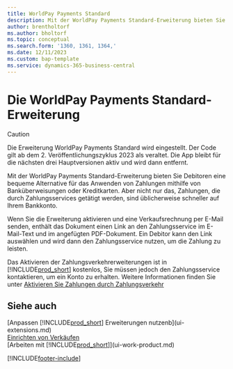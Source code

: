 ```yaml
---
title: WorldPay Payments Standard
description: Mit der WorldPay Payments Standard-Erweiterung bieten Sie Debitoren eine bequeme Alternative für das Anwenden von Zahlungen mithilfe von Banküberweisungen oder Kreditkarten.
author: brentholtorf
ms.author: bholtorf
ms.topic: conceptual
ms.search.form: '1360, 1361, 1364,'
ms.date: 12/11/2023
ms.custom: bap-template
ms.service: dynamics-365-business-central
---
```

# Die WorldPay Payments Standard-Erweiterung

> [!CAUTION]
> Die Erweiterung WorldPay Payments Standard wird eingestellt. Der Code gilt ab dem 2. Veröffentlichungszyklus 2023 als veraltet. Die App bleibt für die nächsten drei Hauptversionen aktiv und wird dann entfernt.

Mit der WorldPay Payments Standard-Erweiterung bieten Sie Debitoren eine bequeme Alternative für das Anwenden von Zahlungen mithilfe von Banküberweisungen oder Kreditkarten. Aber nicht nur das, Zahlungen, die durch Zahlungsservices getätigt werden, sind üblicherweise schneller auf Ihrem Bankkonto.

Wenn Sie die Erweiterung aktivieren und eine Verkaufsrechnung per E-Mail senden, enthält das Dokument einen Link an den Zahlungsservice im E-Mail-Text und im angefügten PDF-Dokument. Ein Debitor kann den Link auswählen und wird dann den Zahlungsservice nutzen, um die Zahlung zu leisten.

Das Aktivieren der Zahlungsverkehrerweiterungen ist in [!INCLUDE[prod_short](includes/prod_short.md)] kostenlos, Sie müssen jedoch den Zahlungsservice kontaktieren, um ein Konto zu erhalten. Weitere Informationen finden Sie unter [Aktivieren Sie Zahlungen durch Zahlungsverkehr](sales-how-enable-payment-service-extensions.md)

## Siehe auch 

[Anpassen [!INCLUDE[prod_short](includes/prod_short.md)] Erweiterungen nutzenb](ui-extensions.md)  
[Einrichten von Verkäufen](sales-setup-sales.md)  
[Arbeiten mit [!INCLUDE[prod_short](includes/prod_short.md)]](ui-work-product.md)  

[!INCLUDE[footer-include](includes/footer-banner.md)]
